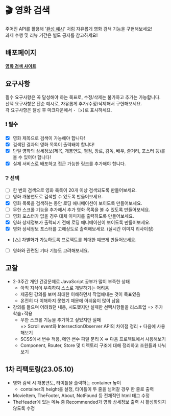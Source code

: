 # 🎬 영화 검색

주어진 API를 활용해 '[완성 예시](https://stupefied-hodgkin-d9d350.netlify.app/)' 처럼 자유롭게 영화 검색 기능을 구현해보세요!  
과제 수행 및 리뷰 기간은 별도 공지를 참고하세요!

## 배포페이지

**[영화 검색 사이트](https://omdb-api-filmise.vercel.app)**

## 요구사항

필수 요구사항은 꼭 달성해야 하는 목표로, 수정/삭제는 불가하고 추가는 가능합니다.  
선택 요구사항은 단순 예시로, 자유롭게 추가/수정/삭제해서 구현해보세요.  
각 요구사항은 달성 후 마크다운에서 `- [x]`로 표시하세요.

### ❗ 필수

- [x] 영화 제목으로 검색이 가능해야 합니다!
- [x] 검색된 결과의 영화 목록이 출력돼야 합니다!
- [x] 단일 영화의 상세정보(제목, 개봉연도, 평점, 장르, 감독, 배우, 줄거리, 포스터 등)를 볼 수 있어야 합니다!
- [x] 실제 서비스로 배포하고 접근 가능한 링크를 추가해야 합니다.

### ❔ 선택

- [ ] 한 번의 검색으로 영화 목록이 20개 이상 검색되도록 만들어보세요.
- [ ] 영화 개봉연도로 검색할 수 있도록 만들어보세요.
- [x] 영화 목록을 검색하는 동안 로딩 애니메이션이 보이도록 만들어보세요.
- [ ] 무한 스크롤 기능을 추가해서 추가 영화 목록을 볼 수 있도록 만들어보세요.
- [ ] 영화 포스터가 없을 경우 대체 이미지를 출력하도록 만들어보세요.
- [x] 영화 상세정보가 출력되기 전에 로딩 애니메이션이 보이도록 만들어보세요.
- [x] 영화 상세정보 포스터를 고해상도로 출력해보세요. (실시간 이미지 리사이징)
- [△] 차별화가 가능하도록 프로젝트를 최대한 예쁘게 만들어보세요.
- [ ] 영화와 관련된 기타 기능도 고려해보세요.

## 고찰

- 2-3주간 개인 건강문제로 JavaScript 공부가 많이 부족한 상태
  - 아직 지식이 부족하여 스스로 개발하기는 어려움
  - 제공된 강의를 보며 최대한 이해하면서 작업해내는 것이 목표였음
  - 온전히 다 이해하지 못했기 때문에 아쉬움이 많이 남음
- 강의를 들으며 어려웠던 내용, 시도했지만 실패한 선택사항들을 리스트업 => 추가 학습+적용
  - 무한 스크롤 기능을 추가하고 싶었지만 실패  
    => Scroll event와 IntersectionObserver API의 차이점 정리 + 다음에 사용해보기
  - SCSS에서 변수 적용, 메인·변수 파일 분리 X => 다음 프로젝트에서 사용해보기
  - Component, Router, Store 및 디렉토리 구조에 대해 정리하고 조원들과 나눠보기

## 1차 리팩토링(23.05.10)

- 영화 검색 시 개봉년도, 타이틀을 출력하는 container 높이
  - container의 height를 설정, 타이틀이 두 줄을 넘어갈 경우 한 줄로 출력
- MovieItem, TheFooter, About, NotFound 등 전체적인 html 태그 수정
- TheHeader에 있는 메뉴 중 Recommended가 영화 상세정보 출력 시 활성화되지 않도록 수정
